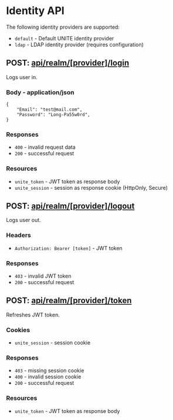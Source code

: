 # Identity API

The following identity providers are supported:
- `default` - Default UNITE identity provider
- `ldap` - LDAP identity provider (requires configuration)


## POST: [api/realm/[provider]/login](http://localhost:5004/api/realm/default/login)
Logs user in.

### Body - application/json
```jsonc
{
    "Email": "test@mail.com",
    "Password": "Long-Pa55w0rd",
}
```

### Responses
- `400` - invalid request data
- `200` - successful request

### Resources
- `unite_token` - JWT token as response body
- `unite_session` - session as response cookie (HttpOnly, Secure)


## POST: [api/realm/[provider]/logout](http://localhost:5004/api/realm/default/logout)
Logs user out.

### Headers
- `Authorization: Bearer [token]` - JWT token

### Responses
- `403` - invalid JWT token
- `200` - successful request


## POST: [api/realm/[provider]/token](http://localhost:5004/api/realm/default/token)
Refreshes JWT token.

### Cookies
- `unite_session` - session cookie

### Responses
- `403` - missing session cookie
- `400` - invalid session cookie
- `200` - successful request

### Resources
- `unite_token` - JWT token as response body
